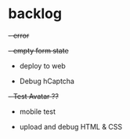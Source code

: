 
# backlog

~~- error~~

~~- empty form state~~

- deploy to web

- Debug hCaptcha

~~- Test Avatar ??~~

- mobile test

- upload and debug HTML & CSS